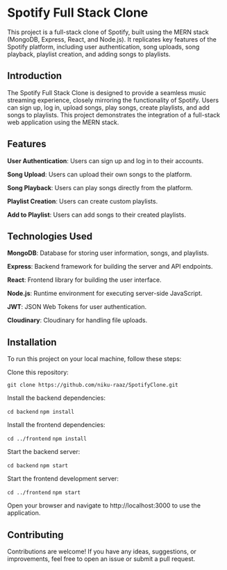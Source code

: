# Spotify Full Stack Clone
This project is a full-stack clone of Spotify, built using the MERN stack (MongoDB, Express, React, and Node.js). It replicates key features of the Spotify platform, including user authentication, song uploads, song playback, playlist creation, and adding songs to playlists.

## Introduction
The Spotify Full Stack Clone is designed to provide a seamless music streaming experience, closely mirroring the functionality of Spotify. Users can sign up, log in, upload songs, play songs, create playlists, and add songs to playlists. This project demonstrates the integration of a full-stack web application using the MERN stack.

## Features
**User Authentication**: Users can sign up and log in to their accounts.

**Song Upload**: Users can upload their own songs to the platform.

**Song Playback**: Users can play songs directly from the platform.

**Playlist Creation**: Users can create custom playlists.

**Add to Playlist**: Users can add songs to their created playlists.


## Technologies Used
**MongoDB**: Database for storing user information, songs, and playlists.

**Express**: Backend framework for building the server and API endpoints.

**React**: Frontend library for building the user interface.

**Node.js**: Runtime environment for executing server-side JavaScript.

**JWT**: JSON Web Tokens for user authentication.

**Cloudinary**: Cloudinary for handling file uploads.


## Installation
To run this project on your local machine, follow these steps:

Clone this repository:

`git clone https://github.com/niku-raaz/SpotifyClone.git`

Install the backend dependencies:

`cd backend`
`npm install`

Install the frontend dependencies:

`cd ../frontend`
`npm install`


Start the backend server:

`cd backend`
`npm start`

Start the frontend development server:


`cd ../frontend`
`npm start`

Open your browser and navigate to http://localhost:3000 to use the application.


## Contributing
Contributions are welcome! If you have any ideas, suggestions, or improvements, feel free to open an issue or submit a pull request.
